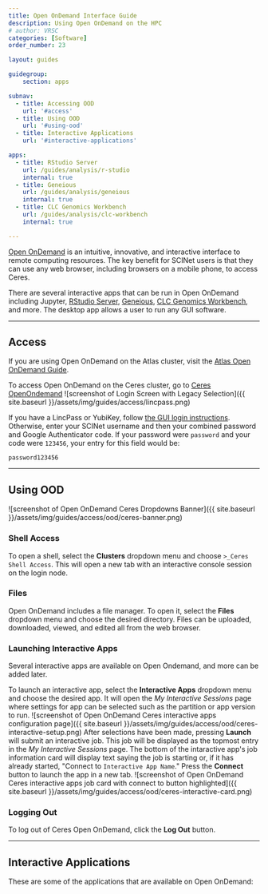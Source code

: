 ```yaml
---
title: Open OnDemand Interface Guide
description: Using Open OnDemand on the HPC
# author: VRSC
categories: [Software]
order_number: 23

layout: guides

guidegroup:
    section: apps

subnav:
  - title: Accessing OOD
    url: '#access'
  - title: Using OOD
    url: '#using-ood'
  - title: Interactive Applications
    url: '#interactive-applications'

apps:
  - title: RStudio Server
    url: /guides/analysis/r-studio
    internal: true
  - title: Geneious
    url: /guides/analysis/geneious
    internal: true
  - title: CLC Genomics Workbench
    url: /guides/analysis/clc-workbench
    internal: true

---
```



[Open OnDemand](https://openondemand.org/) is an intuitive, innovative, and interactive interface to remote computing resources. The key benefit for SCINet users is that they can use any web browser, including browsers on a mobile phone, to access Ceres. 

There are several interactive apps that can be run in Open OnDemand including Jupyter, [RStudio Server](/guides/analysis/r-studio), [Geneious](/guides/analysis/geneious), [CLC Genomics Workbench](/guides/analysis/clc-workbench), and more. The desktop app allows a user to run any GUI software.<!--excerpt-->

---
## Access
If you are using Open OnDemand on the Atlas cluster, visit the [Atlas Open OnDemand Guide](https://www.hpc.msstate.edu/computing/atlas/ood.php).

To access Open OnDemand on the Ceres cluster, go to [Ceres OpenOndemand](http://ceres-ood.scinet.usda.gov/)
![screenshot of Login Screen with Legacy Selection]({{ site.baseurl }}/assets/img/guides/access/lincpass.png)

If you have a LincPass or YubiKey, follow [the GUI login instructions](/guides/access/login#accessing-gui-based-services).  Otherwise, enter your SCINet username and then your combined password and Google Authenticator code. If your password were `password` and your code were `123456`, your entry for this field would be:
```
password123456
```

---

## Using OOD
![screenshot of Open OnDemand Ceres Dropdowns Banner]({{ site.baseurl }}/assets/img/guides/access/ood/ceres-banner.png)
### Shell Access
To open a shell, select the **Clusters** dropdown menu and choose `>_Ceres Shell Access`. This will open a new tab with an interactive console session on the login node.

### Files
Open OnDemand includes a file manager. To open it, select the **Files** dropdown menu and choose the desired directory. Files can be uploaded, downloaded, viewed, and edited all from the web browser.

### Launching Interactive Apps
Several interactive apps are available on Open Ondemand, and more can be added later. 

To launch an interactive app, select the **Interactive Apps** dropdown menu and choose the desired app. It will open the *My Interactive Sessions* page where settings for app can be selected such as the partition or app version to run. 
![screenshot of Open OnDemand Ceres interactive apps configuration page]({{ site.baseurl }}/assets/img/guides/access/ood/ceres-interactive-setup.png)
After selections have been made, pressing **Launch** will submit an interactive job. This job will be displayed as the topmost entry in the *My Interactive Sessions* page. The bottom of the intaractive app's job information card will display text saying the job is starting or, if it has already started, "Connect to `Interactive App Name`." Press the **Connect** button to launch the app in a new tab. 
![screenshot of Open OnDemand Ceres interactive apps job card with connect to button highlighted]({{ site.baseurl }}/assets/img/guides/access/ood/ceres-interactive-card.png)
### Logging Out
To log out of Ceres Open OnDemand, click the **Log Out** button. 

---

## Interactive Applications

These are some of the applications that are available on Open OnDemand: